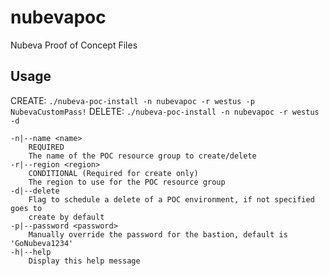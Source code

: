 # nubevapoc
Nubeva Proof of Concept Files

## Usage
CREATE: `./nubeva-poc-install -n nubevapoc -r westus -p NubevaCustomPass!`
DELETE: `./nubeva-poc-install -n nubevapoc -r westus -d`

```
-n|--name <name>
    REQUIRED
    The name of the POC resource group to create/delete
-r|--region <region>
    CONDITIONAL (Required for create only)
    The region to use for the POC resource group
-d|--delete
    Flag to schedule a delete of a POC environment, if not specified goes to
    create by default
-p|--password <password>
    Manually override the password for the bastion, default is 'GoNubeva1234'
-h|--help
    Display this help message
```
